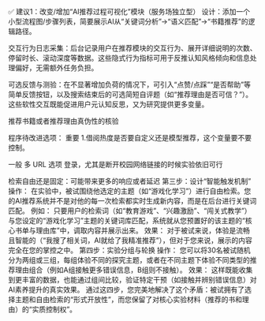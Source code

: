 ✅ 建议1：改变/增加“AI推荐过程可视化”模块（服务场独立型）
设计：添加一个小型流程图/步骤列表，简要展示AI从“关键词分析”→“语义匹配”→“书籍推荐”的逻辑路径。

交互行为日志采集：后台记录用户在推荐模块的交互行为、展开详细说明的次数、停留时长、滚动深度等数据。这些隐式行为指标可用于反推认知风格倾向和信息处理偏好，无需额外任务负担。

可选反馈与测验：在不显著增加负荷的情况下，可引入“点赞/点踩”“是否帮助”等简单反馈按钮，以及搜索结束后的可选简短自评题（如“推荐理由是否可信？”）。这些软性交互既能促进用户元认知反思，又为研究提供更多变量。

推荐书籍或者推荐理由真伪性的核验


程序待改进选项：
重要
1.借阅热度是否要自定义还是模型推荐，这个变量要不要控制。

一般
多 URL 选项 登录，尤其是断开校园网络链接的时候实验依旧可行

检索自由还是固定：可能带来更多的响应或者延迟
第三步：设计“智能触发机制”
操作： 在实验中，被试围绕他选定的主题（如“游戏化学习”）进行自由检索。您的AI推荐系统并不是对他的每一次检索都实时生成新内容，而是在后台进行关键词匹配。
例如： 只要用户的检索词（如“教育游戏”、“兴趣激励”、“闯关式教学”）与您设定的“游戏化学习”主题的关键词库匹配，系统就从您预置好的该主题的“核心书单与理由库”中，调取内容并展示出来。
效果： 对于被试来说，体验是流畅且智能的（“我搜了相关词，AI就给了我精准推荐”），但对于您来说，展示的内容完全在您的掌控之中。
第四步：实验分组与轮换
操作： 您可以将30名被试随机分为两组或三组，每组体验不同的探究主题，或者在不同主题下体验不同类型的推荐理由组合（例如A组接触更多错误信息，B组则不接触）。
效果： 这样既能收集到更丰富的数据，也能通过组间比较，验证特定干预（如接触并辨别错误信息）对AI素养提升的真实效果。
通过这四步，您完美地解决了这个矛盾：被试拥有了选择主题和自由检索的“形式开放性”，而您保留了对核心实验材料（推荐的书和理由）的“实质控制权”。